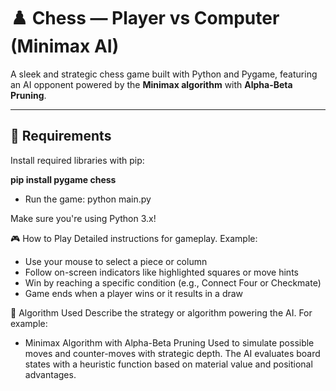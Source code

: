 # ♟️ Chess — Player vs Computer (Minimax AI)

A sleek and strategic chess game built with Python and Pygame, featuring an AI opponent powered by the **Minimax algorithm** with **Alpha-Beta Pruning**.

---

## 🧰 Requirements

Install required libraries with pip:

**pip install pygame chess**



- Run the game:
python main.py


Make sure you're using Python 3.x!

🎮 How to Play
Detailed instructions for gameplay. Example:
- Use your mouse to select a piece or column
- Follow on-screen indicators like highlighted squares or move hints
- Win by reaching a specific condition (e.g., Connect Four or Checkmate)
- Game ends when a player wins or it results in a draw

🧠 Algorithm Used
Describe the strategy or algorithm powering the AI. For example:
- Minimax Algorithm with Alpha-Beta Pruning
Used to simulate possible moves and counter-moves with strategic depth. The AI evaluates board states with a heuristic function based on material value and positional advantages.

